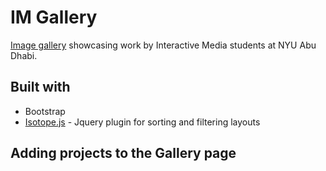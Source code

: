 # IM Gallery
[Image gallery](http://gallery.nyuad.im/) showcasing work by Interactive Media students at NYU Abu Dhabi.

## Built with
* Bootstrap
* [Isotope.js](http://isotope.metafizzy.co/) - Jquery plugin for sorting and filtering layouts

## Adding projects to the Gallery page
